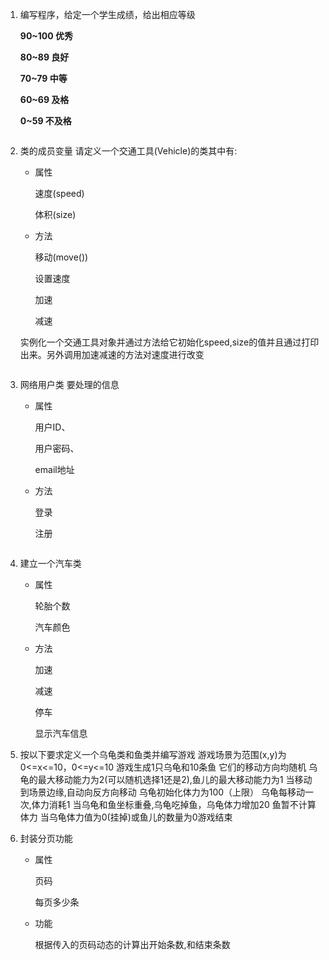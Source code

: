1. 编写程序，给定一个学生成绩，给出相应等级

   **90~100 优秀**

   **80~89 良好**

   **70~79 中等**

   **60~69 及格**

   **0~59 不及格**

   ```
   
   ```

2. 类的成员变量 请定义一个交通工具(Vehicle)的类其中有: 

   - 属性

     速度(speed)

     体积(size) 

   - 方法

     移动(move())

     设置速度

     加速

     减速

   实例化一个交通工具对象并通过方法给它初始化speed,size的值并且通过打印出来。另外调用加速减速的方法对速度进行改变

   ```
   
   ```

3. 网络用户类 要处理的信息

   - 属性

     用户ID、

     用户密码、

     email地址

   - 方法

     登录

     注册

   ```
   
   ```

4. 建立一个汽车类 

   - 属性

     轮胎个数

     汽车颜色

   - 方法

     加速 

     减速

     停车

     显示汽车信息

5. 按以下要求定义一个乌龟类和鱼类并编写游戏
   游戏场景为范围(x,y)为 0<=x<=10，0<=y<=10
   游戏生成1只乌龟和10条鱼
   它们的移动方向均随机
   乌龟的最大移动能力为2(可以随机选择1还是2),鱼儿的最大移动能力为1
   当移动到场景边缘,自动向反方向移动
   乌龟初始化体力为100（上限）
   乌龟每移动一次,体力消耗1
   当乌龟和鱼坐标重叠,乌龟吃掉鱼，乌龟体力增加20
   鱼暂不计算体力
   当乌龟体力值为0(挂掉)或鱼儿的数量为0游戏结束

6. 封装分页功能

   - 属性

     页码

     每页多少条

   - 功能

     根据传入的页码动态的计算出开始条数,和结束条数


     